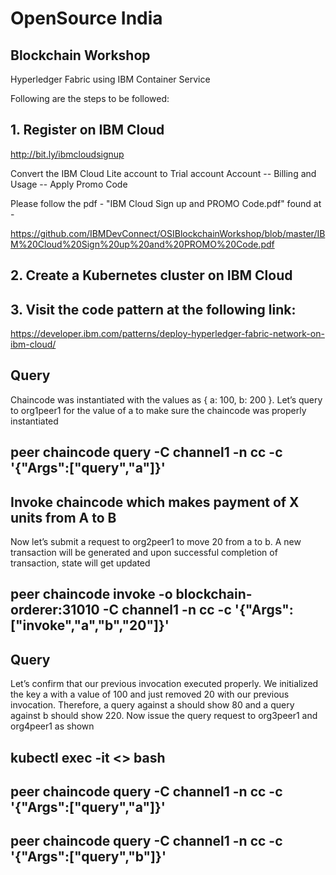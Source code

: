 # OpenSource India

## Blockchain Workshop

Hyperledger Fabric using IBM Container Service

Following are the steps to be followed:

## 1. Register on IBM Cloud

http://bit.ly/ibmcloudsignup

Convert the IBM Cloud Lite account to Trial account
Account -- Billing and Usage -- Apply Promo Code

Please follow the pdf - "IBM Cloud Sign up and PROMO Code.pdf" found at - 

https://github.com/IBMDevConnect/OSIBlockchainWorkshop/blob/master/IBM%20Cloud%20Sign%20up%20and%20PROMO%20Code.pdf

## 2. Create a Kubernetes cluster on IBM Cloud

## 3. Visit the code pattern at the following link:

https://developer.ibm.com/patterns/deploy-hyperledger-fabric-network-on-ibm-cloud/

## Query 

Chaincode was instantiated with the values as { a: 100, b: 200 }. Let’s query to org1peer1 for the value of a to make sure the chaincode was properly instantiated

## peer chaincode query -C channel1 -n cc -c '{"Args":["query","a"]}'

## Invoke chaincode which makes payment of X units from A to B

Now let’s submit a request to org2peer1 to move 20 from a to b. A new transaction will be generated and upon successful completion of transaction, state will get updated

## peer chaincode invoke -o blockchain-orderer:31010 -C channel1 -n cc -c '{"Args":["invoke","a","b","20"]}'

## Query

Let’s confirm that our previous invocation executed properly. We initialized the key a with a value of 100 and just removed 20 with our previous invocation. Therefore, a query against a should show 80 and a query against b should show 220. Now issue the query request to org3peer1 and org4peer1 as shown

## kubectl exec -it <<pod name>> bash
  
## peer chaincode query -C channel1 -n cc -c '{"Args":["query","a"]}'

## peer chaincode query -C channel1 -n cc -c '{"Args":["query","b"]}'
